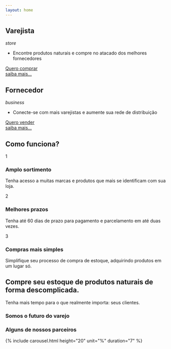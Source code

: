 ```yaml
---
layout: home
---
```

<section id="gnd-cover-image-section">
</section>

<section id="gnd-institutional-activities">
<div class="gnd-institutional-retailer">
  <div class="gnd-institutional-title">
    <h2>Varejista</h2><i class="material-icons">store</i> 
  </div>
  <div class="gnd-institutional-advantages">
    <ul class="gnd-institutional-advantages-list">
      <li>Encontre produtos naturais e compre no atacado dos melhores fornecedores</li>
    </ul>
  </div>
  <div class="gnd-institutional-advantages-links">
    <a id="gnd-signInBtn" class="gnd-sign-in-link" href="#">Quero comprar</a>
  </div>
  <div class="gnd-institutional-learn-more">
    <a href="#">saiba mais...</a>
  </div>
  </div>
  <div class="gnd-institutional-supplier">
    <div class="gnd-institutional-title">
      <h2>Fornecedor</h2><i class="material-icons">business</i>
    </div>
    <div class="gnd-institutional-advantages">
      <ul class="gnd-institutional-advantages-list">
        <li>Conecte-se com mais varejistas e aumente sua rede de distribuição</li>
      </ul>
    </div>
    <div class="gnd-institutional-advantages-links">
      <a id="gnd-signInBtn" class="gnd-sign-in-link" href="/cadastro-fornecedor">Quero vender</a>
    </div>
    <div class="gnd-institutional-learn-more">
      <a href="#">saiba mais...</a>
    </div>
  </div>
</section>

<section id="gnd-inspiration">
  <h2 class="gnd-inspiration-title">Como funciona?</h2>
  <div class="gnd-inspiration-item">
    <div class="gnd-inspiration-container">
      <div class="gnd-inspiration-number">
        <span>1</span>
      </div>
      <div class="gnd-inspiration-item-content">
        <div class="gnd-inspiration-item-title">
          <h3>Amplo sortimento</h3>
        </div>
        <div class="gnd-inspiration-item-text">
          <p>Tenha acesso a muitas marcas e produtos que mais se identificam com sua loja.</p>
        </div>
      </div>
    </div>
  </div>
  <div class="gnd-inspiration-item">
    <div class="gnd-inspiration-container">
      <div class="gnd-inspiration-number">
        <span>2</span>
      </div>
      <div class="gnd-inspiration-item-content">
        <div class="gnd-inspiration-item-title">
          <h3>Melhores prazos</h3>
        </div>
        <div class="gnd-inspiration-item-text">
          <p>Tenha até 60 dias de prazo para pagamento e parcelamento em até duas vezes.</p>
        </div>
      </div>
    </div>
  </div>
  <div class="gnd-inspiration-item">
    <div class="gnd-inspiration-container">
      <div class="gnd-inspiration-number">
        <span>3</span>
      </div>
      <div class="gnd-inspiration-item-content">
        <div class="gnd-inspiration-item-title">
          <h3>Compras mais simples</h3>
        </div>
        <div class="gnd-inspiration-item-text">
          <p>Simplifique seu processo de compra de estoque, adquirindo produtos em um lugar só.</p>
        </div>
      </div>
    </div>
  </div>
</section>

<section id="gnd-our-mission">
  <div class="gnd-our-mission-container">
    <div class="gnd-our-mission-content">
      <div class="gnd-our-mission-content-text">
      <h2>Compre seu <strong>estoque</strong> de produtos naturais de forma <strong>descomplicada.</strong></h2>
        <p>Tenha mais tempo para o que realmente importa: seus clientes.</p>
      </div>
      <div class="gnd-our-mission-call">
      <h3>Somos o <strong>futuro</strong> do varejo</h3>
      </div>
    </div>
    <div class="gnd-our-mission-image">
    </div>
  </div>
</section>

<section id="gnd-our-partners">
  <div class="gnd-our-partners-title">
    <h3>Alguns de nossos parceiros</h3>
  </div>
  <div class="gnd-carousel-container">
    {% include carousel.html  height="20" unit="%" duration="7" %}
  </div>
</section>
